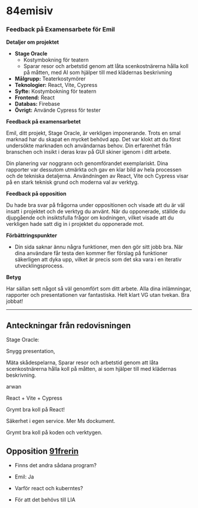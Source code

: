 # 84emisiv
### Feedback på Examensarbete för Emil

**Detaljer om projektet**
- **Stage Oracle**
  - Kostymbokning för teatern
  - Sparar resor och arbetstid genom att låta scenkostnärerna hålla koll på måtten, med AI som hjälper till med klädernas beskrivning
- **Målgrupp:** Teaterkostymörer
- **Teknologier:** React, Vite, Cypress
- **Syfte:** Kostymbokning för teatern
- **Frontend:** React 
- **Databas:** Firebase 
- **Övrigt:** Använde Cypress för tester 

**Feedback på examensarbetet**

Emil, ditt projekt, Stage Oracle, är verkligen imponerande. Trots en smal marknad har du skapat en mycket behövd app. Det var klokt att du först undersökte marknaden och användarnas behov. Din erfarenhet från branschen och insikt i deras krav på GUI skiner igenom i ditt arbete.

Din planering var noggrann och genomförandet exemplariskt. Dina rapporter var dessutom utmärkta och gav en klar bild av hela processen och de tekniska detaljerna. Användningen av React, Vite och Cypress visar på en stark teknisk grund och moderna val av verktyg.

**Feedback på opposition**

Du hade bra svar på frågorna under oppositionen och visade att du är väl insatt i projektet och de verktyg du använt. När du opponerade, ställde du djupgående och insiktsfulla frågor om kodningen, vilket visade att du verkligen hade satt dig in i projektet du opponerade mot.

**Förbättringspunkter**

- Din sida saknar ännu några funktioner, men den gör sitt jobb bra. När dina användare får testa den kommer fler förslag på funktioner säkerligen att dyka upp, vilket är precis som det ska vara i en iterativ utvecklingsprocess.

**Betyg**

Har sällan sett något så väl genomfört som ditt arbete. Alla dina inlämningar, rapporter och presentationen var fantastiska. Helt klart VG utan tvekan. Bra jobbat!

---

## Anteckningar från redovisningen

Stage Oracle:

Snygg presentation,

Mäta skådespelarna,
Sparar resor och arbetstid genom att låta scenkostnärerna hålla koll på måtten,
ai som hjälper till med klädernas beskrivning.

arwan

React + Vite + Cypress

Grymt bra koll på React!

Säkerhet i egen service. Mer Ms dockument.

Grymt bra koll på koden och verktygen.

## Opposition [91frerin](91frerin.md)

- Finns det andra sådana program?
- Emil: Ja

- Varför react och kuberntes?
- För att det behövs till LIA
